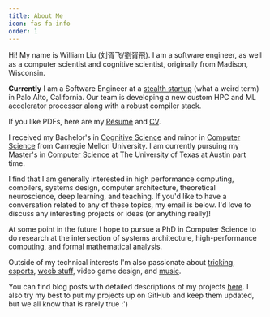 ```yaml
---
title: About Me
icon: fas fa-info
order: 1
---
```


Hi! My name is William Liu (刘胥飞/劉胥飛). I am a software engineer, as well as a computer scientist and cognitive scientist, originally from Madison, Wisconsin.

**Currently** I am a Software Engineer at a [stealth startup](https://en.wikipedia.org/wiki/Stealth_startup) (what a weird term) in Palo Alto, California. Our team is developing a new custom HPC and ML accelerator processor along with a robust compiler stack.

If you like PDFs, here are my [Résumé](../assets/cv/Rez_U_May.pdf) and [CV](../assets/cv/CV.pdf).

I received my Bachelor's in [Cognitive Science](https://www.cmu.edu/dietrich/psychology/undergraduate/prospective-students/academics/cognitive-science/index.html) and minor in [Computer Science](https://www.cs.cmu.edu/) from Carnegie Mellon University. I am currently pursuing my Master's in [Computer Science](https://www.cs.utexas.edu/graduate-program/masters-program) at The University of Texas at Austin part time.

I find that I am generally interested in high performance computing, compilers, systems design, computer architecture, theoretical neuroscience, deep learning, and teaching. If you'd like to have a conversation related to any of these topics, my email is below. I'd love to discuss any interesting projects or ideas (or anything really)!

At some point in the future I hope to pursue a PhD in Computer Science to do research at the intersection of systems architecture, high-performance computing, and formal mathematical analysis.

Outside of my technical interests I'm also passionate about [tricking](https://www.instagram.com/p/BuBzUssFYV3/?utm_source=ig_web_copy_link), [esports](https://www.youtube.com/watch?v=mFIJFlpMRm4), [weeb stuff](https://myanimelist.net/profile/WilliXL), video game design, and [music](https://www.youtube.com/watch?v=4aWsDC5iHxU).

You can find blog posts with detailed descriptions of my projects [here](/categories/Project/). I also try my best to put my projects up on GitHub and keep them updated, but we all know that is rarely true :')